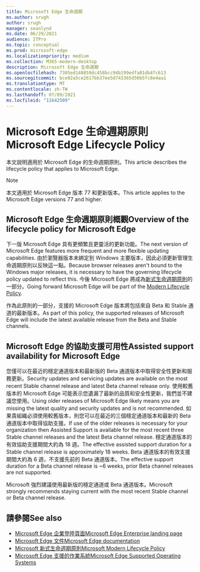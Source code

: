 ```yaml
---
title: Microsoft Edge 生命週期
ms.author: srugh
author: srugh
manager: seanlynd
ms.date: 06/29/2021
audience: ITPro
ms.topic: conceptual
ms.prod: microsoft-edge
ms.localizationpriority: medium
ms.collection: M365-modern-desktop
description: Microsoft Edge 生命週期
ms.openlocfilehash: 7305ed148859dc458bcc94b199edfa01db4fc613
ms.sourcegitcommit: bce02a5ce2617bb37ee5d743365d50b5fc8e4aa1
ms.translationtype: MT
ms.contentlocale: zh-TW
ms.lasthandoff: 07/09/2021
ms.locfileid: "11642509"
---
```

# <a name="microsoft-edge-lifecycle-policy"></a><span data-ttu-id="a5178-103">Microsoft Edge 生命週期原則</span><span class="sxs-lookup"><span data-stu-id="a5178-103">Microsoft Edge Lifecycle Policy</span></span>

<span data-ttu-id="a5178-104">本文說明適用於 Microsoft Edge 的生命週期原則。</span><span class="sxs-lookup"><span data-stu-id="a5178-104">This article describes the lifecycle policy that applies to Microsoft Edge.</span></span>

> [!NOTE]
> <span data-ttu-id="a5178-105">本文適用於 Microsoft Edge 版本 77 和更新版本。</span><span class="sxs-lookup"><span data-stu-id="a5178-105">This article applies to the Microsoft Edge versions 77 and higher.</span></span>

## <a name="overview-of-the-lifecycle-policy-for-microsoft-edge"></a><span data-ttu-id="a5178-106">Microsoft Edge 生命週期原則概觀</span><span class="sxs-lookup"><span data-stu-id="a5178-106">Overview of the lifecycle policy for Microsoft Edge</span></span>

<span data-ttu-id="a5178-107">下一版 Microsoft Edge 具有更頻繁且更靈活的更新功能。</span><span class="sxs-lookup"><span data-stu-id="a5178-107">The next version of Microsoft Edge features more frequent and more flexible updating capabilities.</span></span> <span data-ttu-id="a5178-108">由於瀏覽器版本未綁定到 Windows 主要版本，因此必須更新管理生命週期原則以反映這一點。</span><span class="sxs-lookup"><span data-stu-id="a5178-108">Because browser releases aren't bound to the Windows major releases, it is necessary to have the governing lifecycle policy updated to reflect this.</span></span> <span data-ttu-id="a5178-109">今後 Microsoft Edge 將成為[新式生命週期原則](https://support.microsoft.com/help/30881/modern-lifecycle-policy)的一部分。</span><span class="sxs-lookup"><span data-stu-id="a5178-109">Going forward Microsoft Edge will be part of the [Modern Lifecycle Policy](https://support.microsoft.com/help/30881/modern-lifecycle-policy).</span></span>

<span data-ttu-id="a5178-110">作為此原則的一部分，支援的 Microsoft Edge 版本將包括來自 Beta 和 Stable 通道的最新版本。</span><span class="sxs-lookup"><span data-stu-id="a5178-110">As part of this policy, the supported releases of Microsoft Edge will include the latest available release from the Beta and Stable channels.</span></span>

## <a name="assisted-support-availability-for-microsoft-edge"></a><span data-ttu-id="a5178-111">Microsoft Edge 的協助支援可用性</span><span class="sxs-lookup"><span data-stu-id="a5178-111">Assisted support availability for Microsoft Edge</span></span>
<span data-ttu-id="a5178-112">您僅可以在最近的穩定通道版本和最新版的 Beta 通道版本中取得安全性更新和服務更新。</span><span class="sxs-lookup"><span data-stu-id="a5178-112">Security updates and servicing updates are available on the most recent Stable channel release and latest Beta channel release only.</span></span> <span data-ttu-id="a5178-113">使用較舊版本的 Microsoft Edge 可能表示您遺漏了最新的品質和安全性更新，我們並不建議您使用。</span><span class="sxs-lookup"><span data-stu-id="a5178-113">Using older releases of Microsoft Edge likely means you are missing the latest quality and security updates and is not recommended.</span></span> <span data-ttu-id="a5178-114">如果貴組織必須使用較舊版本，則您可以在最近的三個穩定通道版本和最新的 Beta 通道版本中取得協助支援。</span><span class="sxs-lookup"><span data-stu-id="a5178-114">If use of the older releases is necessary for your organization then Assisted Support is available for the most recent three Stable channel releases and the latest Beta channel release.</span></span>  <span data-ttu-id="a5178-115">穩定通道版本的有效協助支援期間大約為 18 週。</span><span class="sxs-lookup"><span data-stu-id="a5178-115">The effective assisted support duration for a Stable channel release is approximately 18 weeks.</span></span> <span data-ttu-id="a5178-116">Beta 通道版本的有效支援期間大約為 6 週，不支援先前的 Beta 通道版本。</span><span class="sxs-lookup"><span data-stu-id="a5178-116">The effective support duration for a Beta channel release is ~6 weeks, prior Beta channel releases are not supported.</span></span>

<span data-ttu-id="a5178-117">Microsoft 強烈建議使用最新版的穩定通道或 Beta 通道版本。</span><span class="sxs-lookup"><span data-stu-id="a5178-117">Microsoft strongly recommends staying current with the most recent Stable channel or Beta channel release.</span></span>



## <a name="see-also"></a><span data-ttu-id="a5178-118">請參閱</span><span class="sxs-lookup"><span data-stu-id="a5178-118">See also</span></span>

- [<span data-ttu-id="a5178-119">Microsoft Edge 企業登陸頁面</span><span class="sxs-lookup"><span data-stu-id="a5178-119">Microsoft Edge Enterprise landing page</span></span>](https://aka.ms/EdgeEnterprise)
- [<span data-ttu-id="a5178-120">Microsoft Edge 文件</span><span class="sxs-lookup"><span data-stu-id="a5178-120">Microsoft Edge documentation</span></span>](./index.yml)
- [<span data-ttu-id="a5178-121">Microsoft 新式生命週期原則</span><span class="sxs-lookup"><span data-stu-id="a5178-121">Microsoft Modern Lifecycle Policy</span></span>](https://support.microsoft.com/help/30881/modern-lifecycle-policy)
- [<span data-ttu-id="a5178-122">Microsoft Edge 支援的作業系統</span><span class="sxs-lookup"><span data-stu-id="a5178-122">Microsoft Edge Supported Operating Systems</span></span>](./microsoft-edge-supported-operating-systems.md)